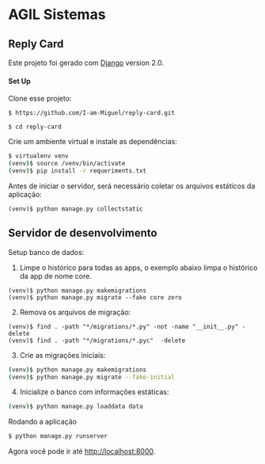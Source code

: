 # AGIL Sistemas

## Reply Card

Este projeto foi gerado com [Django](https://github.com/django/django) version 2.0.

#### Set Up
Clone esse projeto:

`$ https://github.com/I-am-Miguel/reply-card.git`

`$ cd reply-card`

Crie um ambiente virtual e instale as dependências:
~~~~bash
$ virtualenv venv
(venv)$ source /venv/bin/activate
(venv)$ pip install -r requeriments.txt
~~~~

Antes de iniciar o servidor, será necessário coletar
os arquivos estáticos da aplicação:
~~~~
(venv)$ python manage.py collectstatic
~~~~

## Servidor de desenvolvimento
Setup banco de dados:

1) Limpe o histórico para todas as apps, o exemplo abaixo limpa o histórico da app de nome core.
~~~~
(venv)$ python manage.py makemigrations
(venv)$ python manage.py migrate --fake core zero
~~~~

2) Remova os arquivos de migração:

~~~~
(venv)$ find . -path "*/migrations/*.py" -not -name "__init__.py" -delete
(venv)$ find . -path "*/migrations/*.pyc"  -delete
~~~~
3) Crie as migrações iniciais:

~~~~bash
(venv)$ python manage.py makemigrations
(venv)$ python manage.py migrate --fake-initial
~~~~
4) Inicialize o banco com informações estáticas:

~~~~bash
(venv)$ python manage.py loaddata data
~~~~
Rodando a aplicação
~~~~bash
$ python manage.py runserver
~~~~
Agora você pode ir até [http://localhost:8000](http://localhost:8000).